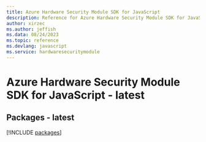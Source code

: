 ```yaml
---
title: Azure Hardware Security Module SDK for JavaScript
description: Reference for Azure Hardware Security Module SDK for JavaScript
author: xirzec
ms.author: jeffish
ms.data: 08/24/2023
ms.topic: reference
ms.devlang: javascript
ms.service: hardwaresecuritymodule
---
```

# Azure Hardware Security Module SDK for JavaScript - latest
## Packages - latest
[!INCLUDE [packages](hardware-security-module-index.md)]